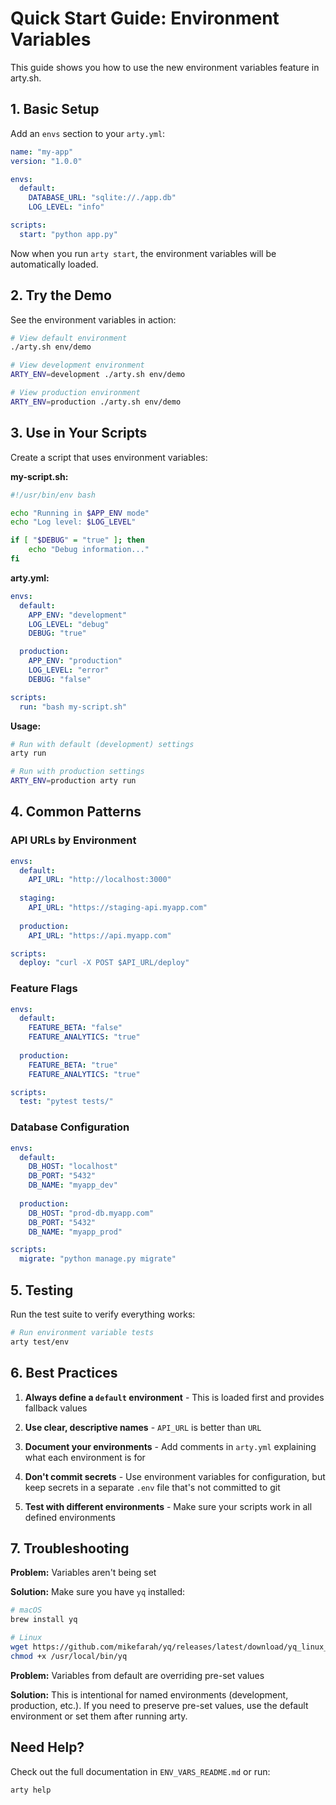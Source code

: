 # Quick Start Guide: Environment Variables

This guide shows you how to use the new environment variables feature in arty.sh.

## 1. Basic Setup

Add an `envs` section to your `arty.yml`:

```yaml
name: "my-app"
version: "1.0.0"

envs:
  default:
    DATABASE_URL: "sqlite://./app.db"
    LOG_LEVEL: "info"

scripts:
  start: "python app.py"
```

Now when you run `arty start`, the environment variables will be automatically loaded.

## 2. Try the Demo

See the environment variables in action:

```bash
# View default environment
./arty.sh env/demo

# View development environment
ARTY_ENV=development ./arty.sh env/demo

# View production environment
ARTY_ENV=production ./arty.sh env/demo
```

## 3. Use in Your Scripts

Create a script that uses environment variables:

**my-script.sh:**
```bash
#!/usr/bin/env bash

echo "Running in $APP_ENV mode"
echo "Log level: $LOG_LEVEL"

if [ "$DEBUG" = "true" ]; then
    echo "Debug information..."
fi
```

**arty.yml:**
```yaml
envs:
  default:
    APP_ENV: "development"
    LOG_LEVEL: "debug"
    DEBUG: "true"

  production:
    APP_ENV: "production"
    LOG_LEVEL: "error"
    DEBUG: "false"

scripts:
  run: "bash my-script.sh"
```

**Usage:**
```bash
# Run with default (development) settings
arty run

# Run with production settings
ARTY_ENV=production arty run
```

## 4. Common Patterns

### API URLs by Environment

```yaml
envs:
  default:
    API_URL: "http://localhost:3000"
  
  staging:
    API_URL: "https://staging-api.myapp.com"
  
  production:
    API_URL: "https://api.myapp.com"

scripts:
  deploy: "curl -X POST $API_URL/deploy"
```

### Feature Flags

```yaml
envs:
  default:
    FEATURE_BETA: "false"
    FEATURE_ANALYTICS: "true"
  
  production:
    FEATURE_BETA: "true"
    FEATURE_ANALYTICS: "true"

scripts:
  test: "pytest tests/"
```

### Database Configuration

```yaml
envs:
  default:
    DB_HOST: "localhost"
    DB_PORT: "5432"
    DB_NAME: "myapp_dev"
  
  production:
    DB_HOST: "prod-db.myapp.com"
    DB_PORT: "5432"
    DB_NAME: "myapp_prod"

scripts:
  migrate: "python manage.py migrate"
```

## 5. Testing

Run the test suite to verify everything works:

```bash
# Run environment variable tests
arty test/env
```

## 6. Best Practices

1. **Always define a `default` environment** - This is loaded first and provides fallback values

2. **Use clear, descriptive names** - `API_URL` is better than `URL`

3. **Document your environments** - Add comments in `arty.yml` explaining what each environment is for

4. **Don't commit secrets** - Use environment variables for configuration, but keep secrets in a separate `.env` file that's not committed to git

5. **Test with different environments** - Make sure your scripts work in all defined environments

## 7. Troubleshooting

**Problem:** Variables aren't being set

**Solution:** Make sure you have `yq` installed:
```bash
# macOS
brew install yq

# Linux
wget https://github.com/mikefarah/yq/releases/latest/download/yq_linux_amd64 -O /usr/local/bin/yq
chmod +x /usr/local/bin/yq
```

**Problem:** Variables from default are overriding pre-set values

**Solution:** This is intentional for named environments (development, production, etc.). If you need to preserve pre-set values, use the default environment or set them after running arty.

## Need Help?

Check out the full documentation in `ENV_VARS_README.md` or run:
```bash
arty help
```

